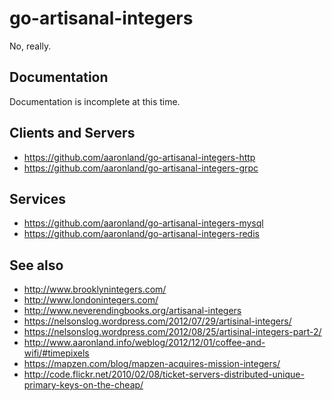 # go-artisanal-integers

No, really.

## Documentation

Documentation is incomplete at this time.

## Clients and Servers

* https://github.com/aaronland/go-artisanal-integers-http
* https://github.com/aaronland/go-artisanal-integers-grpc

## Services

* https://github.com/aaronland/go-artisanal-integers-mysql
* https://github.com/aaronland/go-artisanal-integers-redis

## See also

* http://www.brooklynintegers.com/
* http://www.londonintegers.com/
* http://www.neverendingbooks.org/artisanal-integers
* https://nelsonslog.wordpress.com/2012/07/29/artisinal-integers/
* https://nelsonslog.wordpress.com/2012/08/25/artisinal-integers-part-2/
* http://www.aaronland.info/weblog/2012/12/01/coffee-and-wifi/#timepixels
* https://mapzen.com/blog/mapzen-acquires-mission-integers/
* http://code.flickr.net/2010/02/08/ticket-servers-distributed-unique-primary-keys-on-the-cheap/
